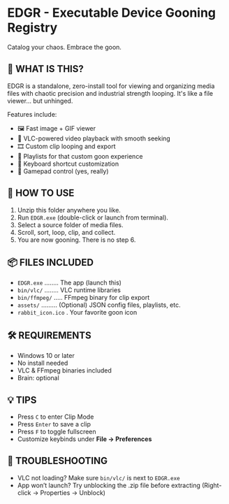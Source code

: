 EDGR - Executable Device Gooning Registry
===============================

Catalog your chaos. Embrace the goon.

📁 WHAT IS THIS?
-----------------
EDGR is a standalone, zero-install tool for viewing and organizing media files
with chaotic precision and industrial strength looping. It's like a file viewer...
but unhinged.

Features include:
- 🖼️ Fast image + GIF viewer
- 🎥 VLC-powered video playback with smooth seeking
- 🎞️ Custom clip looping and export
- 🧠 Playlists for that custom goon experience
- 🔧 Keyboard shortcut customization
- 🤖 Gamepad control (yes, really)

🧾 HOW TO USE
-------------
1. Unzip this folder anywhere you like.
2. Run `EDGR.exe` (double-click or launch from terminal).
3. Select a source folder of media files.
4. Scroll, sort, loop, clip, and collect.
5. You are now gooning. There is no step 6.

📦 FILES INCLUDED
------------------
- `EDGR.exe` ........ The app (launch this)
- `bin/vlc/` ........ VLC runtime libraries
- `bin/ffmpeg/` ..... FFmpeg binary for clip export
- `assets/` ......... (Optional) JSON config files, playlists, etc.
- `rabbit_icon.ico` . Your favorite goon icon

🛠️ REQUIREMENTS
----------------
- Windows 10 or later
- No install needed
- VLC & FFmpeg binaries included
- Brain: optional

💡 TIPS
--------
- Press `C` to enter Clip Mode
- Press `Enter` to save a clip
- Press `F` to toggle fullscreen
- Customize keybinds under **File → Preferences**

🧯 TROUBLESHOOTING
-------------------
- VLC not loading? Make sure `bin/vlc/` is next to `EDGR.exe`
- App won’t launch? Try unblocking the .zip file before extracting (Right-click → Properties → Unblock)


